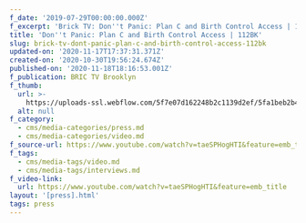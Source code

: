 ```yaml
---
f_date: '2019-07-29T00:00:00.000Z'
f_excerpt: 'Brick TV: Don''t Panic: Plan C and Birth Control Access | 112BK'
title: 'Don''t Panic: Plan C and Birth Control Access | 112BK'
slug: brick-tv-dont-panic-plan-c-and-birth-control-access-112bk
updated-on: '2020-11-17T17:37:31.371Z'
created-on: '2020-10-30T19:56:24.674Z'
published-on: '2020-11-18T18:16:53.001Z'
f_publication: BRIC TV Brooklyn
f_thumb:
  url: >-
    https://uploads-ssl.webflow.com/5f7e07d162248b2c1139d2ef/5fa1beb2b4248d7f3d420aeb_Brick%20TV-%20Don%27t%20Panic-%20Plan%20C%20and%20Birth%20Control%20Access%20%7C%20112BK.png
  alt: null
f_category:
  - cms/media-categories/press.md
  - cms/media-categories/video.md
f_source-url: https://www.youtube.com/watch?v=taeSPHogHTI&feature=emb_title
f_tags:
  - cms/media-tags/video.md
  - cms/media-tags/interviews.md
f_video-link:
  url: https://www.youtube.com/watch?v=taeSPHogHTI&feature=emb_title
layout: '[press].html'
tags: press
---
```



